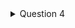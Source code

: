 <details>
  <summary>Question 4</summary>
  1 point possible (graded)
What is the next step in the following evaluation?

Step 0: (/ (* 3 4) (+ (- 7 4) 3))

Step 1: (/ 12 (+ (- 7 4) 3))

Step 2: __________________
</details>

